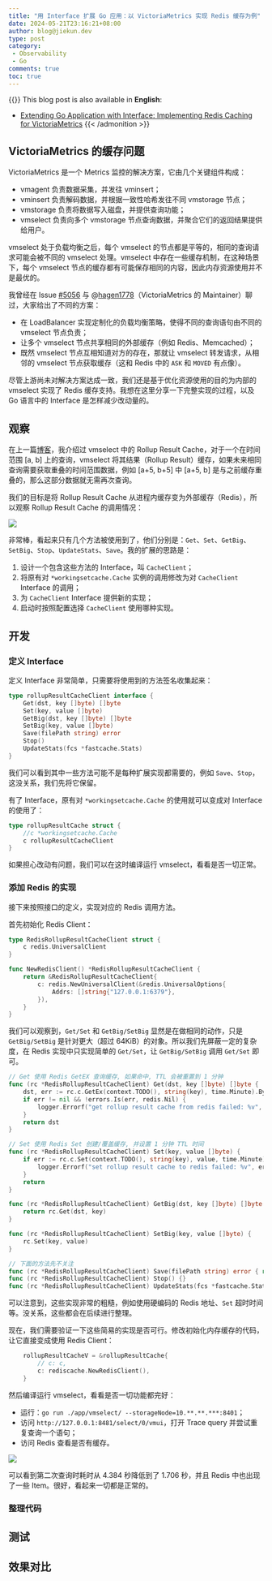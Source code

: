 ```yaml
---
title: "用 Interface 扩展 Go 应用：以 VictoriaMetrics 实现 Redis 缓存为例"
date: 2024-05-21T23:16:21+08:00
author: blog@jiekun.dev
type: post
category: 
 - Observability
 - Go
comments: true
toc: true
---
```


{{<admonition type=note title="Medium">}}
This blog post is also available in **English**: 
- [Extending Go Application with Interface: Implementing Redis Caching for VictoriaMetrics]()
{{< /admonition >}}


## VictoriaMetrics 的缓存问题
VictoriaMetrics 是一个 Metrics 监控的解决方案，它由几个关键组件构成：
- vmagent 负责数据采集，并发往 vminsert；
- vminsert 负责解码数据，并根据一致性哈希发往不同 vmstorage 节点；
- vmstorage 负责将数据写入磁盘，并提供查询功能；
- vmselect 负责向多个 vmstorage 节点查询数据，并聚合它们的返回结果提供给用户。

vmselect 处于负载均衡之后，每个 vmselect 的节点都是平等的，相同的查询请求可能会被不同的 vmselect 处理。vmselect 中存在一些缓存机制，在这种场景下，每个 vmselect 节点的缓存都有可能保存相同的内容，因此内存资源使用并不是最优的。

我曾经在 Issue [#5056](https://github.com/VictoriaMetrics/VictoriaMetrics/issues/5056) 与 @[hagen1778](https://github.com/hagen1778)（VictoriaMetrics 的 Maintainer）聊过，大家给出了不同的方案：
- 在 LoadBalancer 实现定制化的负载均衡策略，使得不同的查询语句由不同的 vmselect 节点负责；
- 让多个 vmselect 节点共享相同的外部缓存（例如 Redis、Memcached）；
- 既然 vmselect 节点互相知道对方的存在，那就让 vmselect 转发请求，从相邻的 vmselect 节点获取缓存（这和 Redis 中的 `ASK` 和 `MOVED` 有点像）。

尽管上游尚未对解决方案达成一致，我们还是基于优化资源使用的目的为内部的 vmselect 实现了 Redis 缓存支持。我想在这里分享一下完整实现的过程，以及 Go 语言中的 Interface 是怎样减少改动量的。

## 观察
在上一篇[博客](https://jiekun.dev/posts/vmselect-data-structures/)，我介绍过 vmselect 中的 Rollup Result Cache，对于一个在时间范围 \[a, b\] 上的查询，vmselect 将其结果（Rollup Result）缓存，如果未来相同查询需要获取重叠的时间范围数据，例如 \[a+5, b+5\] 中 \[a+5, b\] 是与之前缓存重叠的，那么这部分数据就无需再次查询。

我们的目标是将 Rollup Result Cache 从进程内缓存变为外部缓存（Redis），所以观察 Rollup Result Cache 的调用情况：

![](../202405-extending-go-application/rollup_result_cache_usage.png)

非常棒，看起来只有几个方法被使用到了，他们分别是：`Get`、`Set`、`GetBig`、`SetBig`、`Stop`、`UpdateStats`、`Save`。我的扩展的思路是：
1. 设计一个包含这些方法的 Interface，叫 `CacheClient`；
2. 将原有对 `*workingsetcache.Cache` 实例的调用修改为对 `CacheClient` Interface 的调用；
3. 为 `CacheClient` Interface 提供新的实现；
4. 启动时按照配置选择 `CacheClient` 使用哪种实现。

## 开发
### 定义 Interface
定义 Interface 非常简单，只需要将使用到的方法签名收集起来：
```go
type rollupResultCacheClient interface {
    Get(dst, key []byte) []byte
    Set(key, value []byte)
    GetBig(dst, key []byte) []byte
    SetBig(key, value []byte)
    Save(filePath string) error
    Stop()
    UpdateStats(fcs *fastcache.Stats)
}
```
我们可以看到其中一些方法可能不是每种扩展实现都需要的，例如 `Save`、`Stop`，这没关系，我们先将它保留。

有了 Interface，原有对 `*workingsetcache.Cache` 的使用就可以变成对 Interface 的使用了：
```go
type rollupResultCache struct {
    //c *workingsetcache.Cache
    c rollupResultCacheClient
}
```

如果担心改动有问题，我们可以在这时编译运行 vmselect，看看是否一切正常。

### 添加 Redis 的实现
接下来按照接口的定义，实现对应的 Redis 调用方法。

首先初始化 Redis Client：
```go
type RedisRollupResultCacheClient struct {
    c redis.UniversalClient
}

func NewRedisClient() *RedisRollupResultCacheClient {
    return &RedisRollupResultCacheClient{
        c: redis.NewUniversalClient(&redis.UniversalOptions{
            Addrs: []string{"127.0.0.1:6379"},
        }),
    }
}
```

我们可以观察到，`Get/Set` 和 `GetBig/SetBig` 显然是在做相同的动作，只是 `GetBig/SetBig` 是针对更大（超过 64KiB）的对象。所以我们先屏蔽一定的复杂度，在 Redis 实现中只实现简单的 `Get/Set`，让 `GetBig/SetBig` 调用 `Get/Set` 即可。

```go
// Get 使用 Redis GetEX 查询缓存, 如果命中, TTL 会被重置到 1 分钟
func (rc *RedisRollupResultCacheClient) Get(dst, key []byte) []byte {
    dst, err := rc.c.GetEx(context.TODO(), string(key), time.Minute).Bytes()
    if err != nil && !errors.Is(err, redis.Nil) {
        logger.Errorf("get rollup result cache from redis failed: %v", err)
    }
    return dst
}

// Set 使用 Redis Set 创建/覆盖缓存, 并设置 1 分钟 TTL 时间
func (rc *RedisRollupResultCacheClient) Set(key, value []byte) {
    if err := rc.c.Set(context.TODO(), string(key), value, time.Minute).Err(); err != nil {
        logger.Errorf("set rollup result cache to redis failed: %v", err)
    }
    return
}

func (rc *RedisRollupResultCacheClient) GetBig(dst, key []byte) []byte {
    return rc.Get(dst, key)
}

func (rc *RedisRollupResultCacheClient) SetBig(key, value []byte) {
    rc.Set(key, value)
}

// 下面的方法先不关注
func (rc *RedisRollupResultCacheClient) Save(filePath string) error { return nil }
func (rc *RedisRollupResultCacheClient) Stop() {}
func (rc *RedisRollupResultCacheClient) UpdateStats(fcs *fastcache.Stats) { return }
```

可以注意到，这些实现非常的粗糙，例如使用硬编码的 Redis 地址、`Set` 超时时间等。没关系，这些都会在后续进行整理。

现在，我们需要验证一下这些简易的实现是否可行。修改初始化内存缓存的代码，让它直接变成使用 Redis Client：
```go
    rollupResultCacheV = &rollupResultCache{
        // c: c,
        c: rediscache.NewRedisClient(),
    }
```

然后编译运行 vmselect，看看是否一切功能都完好：
- 运行：`go run ./app/vmselect/ --storageNode=10.**.**.***:8401`；
- 访问 `http://127.0.0.1:8481/select/0/vmui`，打开 Trace query 并尝试重复查询一个语句；
- 访问 Redis 查看是否有缓存。

![](../202405-extending-go-application/trace_query.png)

可以看到第二次查询时耗时从 4.384 秒降低到了 1.706 秒，并且 Redis 中也出现了一些 Item。很好，看起来一切都是正常的。

### 整理代码

## 测试

## 效果对比